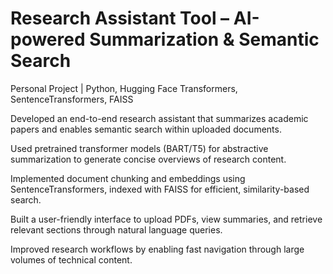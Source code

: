# Research Assistant Tool – AI-powered Summarization & Semantic Search
Personal Project | Python, Hugging Face Transformers, SentenceTransformers, FAISS

Developed an end-to-end research assistant that summarizes academic papers and enables semantic search within uploaded documents.

Used pretrained transformer models (BART/T5) for abstractive summarization to generate concise overviews of research content.

Implemented document chunking and embeddings using SentenceTransformers, indexed with FAISS for efficient, similarity-based search.

Built a user-friendly interface to upload PDFs, view summaries, and retrieve relevant sections through natural language queries.

Improved research workflows by enabling fast navigation through large volumes of technical content.
